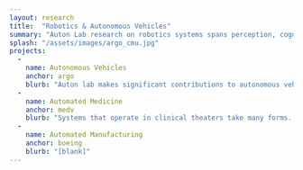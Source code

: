 ```yaml
---
layout: research
title:  "Robotics & Autonomous Vehicles"
summary: "Auton Lab research on robotics systems spans perception, cognition, and actuaion. Current application domains for robotics research include autonomous trama care robots as well as autonomous vehicles."
splash: "/assets/images/argo_cmu.jpg"
projects:
  - 
    name: Autonomous Vehicles
    anchor: argo
    blurb: "Auton lab makes significant contributions to autonomous vehicle technology ranging from reinforcement learning for motion planning to developing systems to deploy the technology in the real world."
  -
    name: Automated Medicine
    anchor: medv
    blurb: "Systems that operate in clinical theaters take many forms. Our work ranges from technology that supports physical robots that perform needle insertion to devices that measure vitals of patients in intensive care and forecast future episodes that will require emergency care. We develop systems that perform closed loop control of medial procedures such as fluid resuscitation, and monitoring quality of data collected at the bedside and reliability of healthcare equipment."
  -
    name: Automated Manufacturing
    anchor: boeing
    blurb: "[blank]"
---
```



<!-- Notes
Autonomous Vehicles
Swapnil's talk details https://www.ri.cmu.edu/event/msr-thesis-talk-swapnil-pande/
Jeff's work with Uber and Argo should be highlighted here, should we link to Argo too?

Medical Devices
Work with image segmentation to support needle insertion in TRACIR
Broad lab effort for vital sign measurement and alert adjudication
-->
